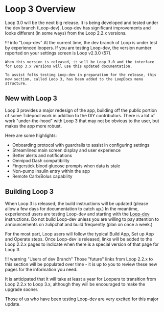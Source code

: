 # Loop 3 Overview


Loop 3.0 will be the next big release. It is being developed and tested under the dev branch (Loop-dev). Loop-dev has significant improvements and looks different (in some ways) from the Loop 2.2.x versions.

!!! info "Loop-dev"
    At the current time, the dev branch of Loop is under test by experienced loopers. If you are testing Loop-dev, the version number reported on your settings screen is Loop v2.3.0 (57). 
    
    When this version is released, it will be Loop 3.0 and the interface for Loop 3.x versions will use this updated documentation.

    To assist folks testing Loop-dev in preparation for the release, this new section, called Loop 3, has been added to the LoopDocs menu structure.

## New with Loop 3

Loop 3 provides a major redesign of the app, building off the public portion of some Tidepool work in addition to the DIY contributors. There is a lot of work "under-the-hood" with Loop 3 that may not be obvious to the user, but makes the app more robust.

Here are some highlights:

* Onboarding protocol with guardrails to assist in configuring settings
* Streamlined main screen display and user experience
* Better alerts and notifications
* Omnipod Dash compatibility
* Fingerstick blood glucose prompts when data is stale
* Non-pump insulin entry within the app
* Remote Carb/Bolus capability


## Building Loop 3

When Loop 3 is released, the build instructions will be updated (please allow a few days for documentation to catch up.) In the meantime, experienced users are testing Loop-dev and starting with the [Loop-dev](../build/step13.md#advanced-users-only) instructions. Do not build Loop-dev unless you are willing to pay attention to announcements on zulipchat and build frequently (plan on once a week.)

For the most part, Loop users will follow the typical Build App, Set up App and Operate steps. Once Loop-dev is released, links will be added to the Loop 2.2.x pages to indicate when there is a special version of that page for Loop 3.

!!! warning "Users of dev Branch"
    Those "future" links from Loop 2.2.x to this section will be populated over time - it is up to you to review these new pages for the information you need.

It is anticipated that it will take at least a year for Loopers to transition from Loop 2.2.x to Loop 3.x, although they will be encouraged to make the upgrade sooner.

Those of us who have been testing Loop-dev are very excited for this major update.
